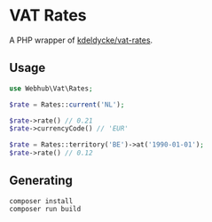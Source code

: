VAT Rates
=====

A PHP wrapper of [kdeldycke/vat-rates](https://github.com/kdeldycke/vat-rates).

Usage
---

```php
use Webhub\Vat\Rates;

$rate = Rates::current('NL');

$rate->rate() // 0.21
$rate->currencyCode() // 'EUR'

$rate = Rates::territory('BE')->at('1990-01-01');
$rate->rate() // 0.12
```

Generating
---

    composer install
    composer run build